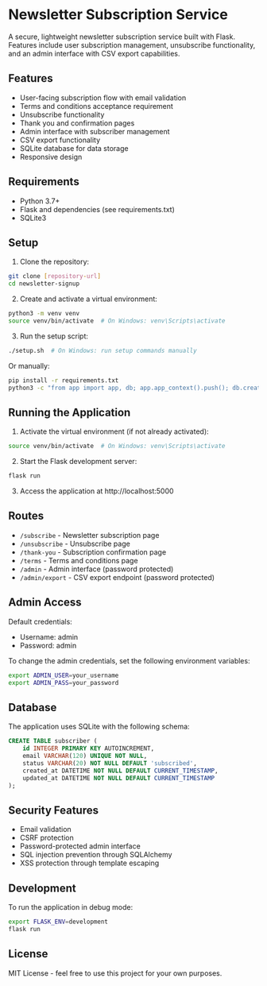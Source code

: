 # Newsletter Subscription Service

A secure, lightweight newsletter subscription service built with Flask. Features include user subscription management, unsubscribe functionality, and an admin interface with CSV export capabilities.

## Features

- User-facing subscription flow with email validation
- Terms and conditions acceptance requirement
- Unsubscribe functionality
- Thank you and confirmation pages
- Admin interface with subscriber management
- CSV export functionality
- SQLite database for data storage
- Responsive design

## Requirements

- Python 3.7+
- Flask and dependencies (see requirements.txt)
- SQLite3

## Setup

1. Clone the repository:
```bash
git clone [repository-url]
cd newsletter-signup
```

2. Create and activate a virtual environment:
```bash
python3 -m venv venv
source venv/bin/activate  # On Windows: venv\Scripts\activate
```

3. Run the setup script:
```bash
./setup.sh  # On Windows: run setup commands manually
```

Or manually:
```bash
pip install -r requirements.txt
python3 -c "from app import app, db; app.app_context().push(); db.create_all()"
```

## Running the Application

1. Activate the virtual environment (if not already activated):
```bash
source venv/bin/activate  # On Windows: venv\Scripts\activate
```

2. Start the Flask development server:
```bash
flask run
```

3. Access the application at http://localhost:5000

## Routes

- `/subscribe` - Newsletter subscription page
- `/unsubscribe` - Unsubscribe page
- `/thank-you` - Subscription confirmation page
- `/terms` - Terms and conditions page
- `/admin` - Admin interface (password protected)
- `/admin/export` - CSV export endpoint (password protected)

## Admin Access

Default credentials:
- Username: admin
- Password: admin

To change the admin credentials, set the following environment variables:
```bash
export ADMIN_USER=your_username
export ADMIN_PASS=your_password
```

## Database

The application uses SQLite with the following schema:

```sql
CREATE TABLE subscriber (
    id INTEGER PRIMARY KEY AUTOINCREMENT,
    email VARCHAR(120) UNIQUE NOT NULL,
    status VARCHAR(20) NOT NULL DEFAULT 'subscribed',
    created_at DATETIME NOT NULL DEFAULT CURRENT_TIMESTAMP,
    updated_at DATETIME NOT NULL DEFAULT CURRENT_TIMESTAMP
);
```

## Security Features

- Email validation
- CSRF protection
- Password-protected admin interface
- SQL injection prevention through SQLAlchemy
- XSS protection through template escaping

## Development

To run the application in debug mode:
```bash
export FLASK_ENV=development
flask run
```

## License

MIT License - feel free to use this project for your own purposes.